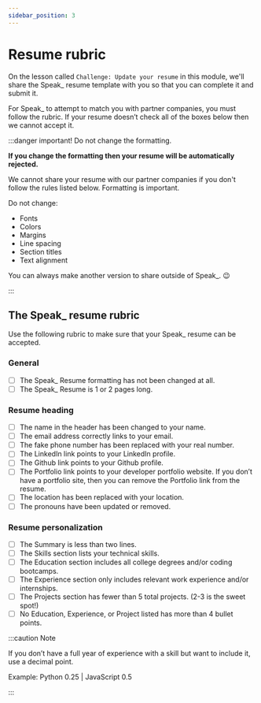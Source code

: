 ```yaml
---
sidebar_position: 3
---
```


# Resume rubric

On the lesson called `Challenge: Update your resume` in this module, we'll share the Speak\_ resume template with you so that you can complete it and submit it.

For Speak\_ to attempt to match you with partner companies, you must follow the rubric. If your resume doesn’t check all of the boxes below then we cannot accept it.

:::danger important! Do not change the formatting.

**If you change the formatting then your resume will be automatically rejected.**

We cannot share your resume with our partner companies if you don't follow the rules listed below. Formatting is important.

Do not change:
- Fonts
- Colors
- Margins
- Line spacing
- Section titles
- Text alignment

You can always make another version to share outside of Speak\_. 😉

:::

## The Speak\_ resume rubric

Use the following rubric to make sure that your Speak\_ resume can be accepted.

### General

- [ ] The Speak\_ Resume formatting has not been changed at all.
- [ ] The Speak\_ Resume is 1 or 2 pages long.

### Resume heading

- [ ] The name in the header has been changed to your name.
- [ ] The email address correctly links to your email.
- [ ] The fake phone number has been replaced with your real number.
- [ ] The LinkedIn link points to your LinkedIn profile.
- [ ] The Github link points to your Github profile.
- [ ] The Portfolio link points to your developer portfolio website. If you don’t have a portfolio site, then you can remove the Portfolio link from the resume.
- [ ] The location has been replaced with your location.
- [ ] The pronouns have been updated or removed.

### Resume personalization

- [ ] The Summary is less than two lines.
- [ ] The Skills section lists your technical skills.
- [ ] The Education section includes all college degrees and/or coding bootcamps.
- [ ] The Experience section only includes relevant work experience and/or internships.
- [ ] The Projects section has fewer than 5 total projects. (2-3 is the sweet spot!)
- [ ] No Education, Experience, or Project listed has more than 4 bullet points.

:::caution Note

If you don’t have a full year of experience with a skill but want to include it, use a decimal point.

Example: Python 0.25 | JavaScript 0.5

:::
